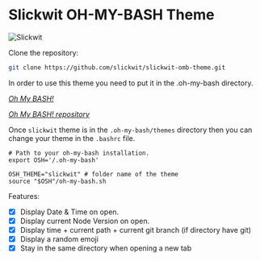 # Slickwit OH-MY-BASH Theme

![Slickwit](/slickwit-dark.png)

Clone the repository:

```bash
git clone https://github.com/slickwit/slickwit-omb-theme.git
```

In order to use this theme you need to put it in the .oh-my-bash directory.

_[Oh My BASH!](https://ohmybash.nntoan.com/)_

_[Oh My BASH! repository](https://github.com/ohmybash/oh-my-bash.git)_

Once `slickwit` theme is in the `.oh-my-bash/themes` directory then you can change your theme in the `.bashrc` file.

```shell
# Path to your oh-my-bash installation.
export OSH='/.oh-my-bash'

OSH_THEME="slickwit" # folder name of the theme
source "$OSH"/oh-my-bash.sh
```

Features:

- [x] Display Date & Time on open.
- [x] Display current Node Version on open.
- [x] Display time + current path + current git branch (if directory have git)
- [x] Display a random emoji
- [x] Stay in the same directory when opening a new tab